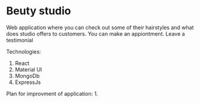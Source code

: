 # Beuty studio

Web application where you can check out some of their hairstyles and what does studio offers to customers. You can make an appiontment. Leave a testimonial

Technologies:

1. React
2. Material UI
3. MongoDb
4. ExpressJs


Plan for improvment of application:
1. 